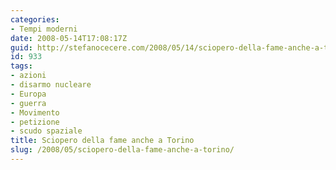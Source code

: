 ```yaml
---
categories:
- Tempi moderni
date: 2008-05-14T17:08:17Z
guid: http://stefanocecere.com/2008/05/14/sciopero-della-fame-anche-a-torino/
id: 933
tags:
- azioni
- disarmo nucleare
- Europa
- guerra
- Movimento
- petizione
- scudo spaziale
title: Sciopero della fame anche a Torino
slug: /2008/05/sciopero-della-fame-anche-a-torino/
---
```


